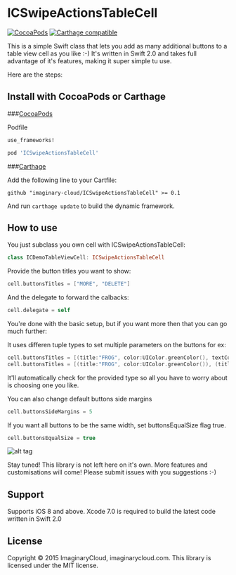 # ICSwipeActionsTableCell

[![CocoaPods](https://img.shields.io/cocoapods/v/ICSwipeActionsTableCell.svg)](https://github.com/imaginary-cloud/ICSwipeActionsTableCell) [![Carthage compatible](https://img.shields.io/badge/Carthage-compatible-4BC51D.svg?style=flat)](https://github.com/Carthage/Carthage)

This is a simple Swift class that lets you add as many additional buttons to a table view cell as you like :-)
It's written in Swift 2.0 and takes full advantage of it's features, making it super simple tu use.

Here are the steps:

## Install with CocoaPods or Carthage

###[CocoaPods](http://cocoapods.org) 

Podfile

```ruby
use_frameworks!

pod 'ICSwipeActionsTableCell'
```

###[Carthage](https://github.com/Carthage/Carthage) 

Add the following line to your Cartfile:

```
github "imaginary-cloud/ICSwipeActionsTableCell" >= 0.1
```
And run `carthage update` to build the dynamic framework.

## How to use
You just subclass you own cell with ICSwipeActionsTableCell:

```swift
class ICDemoTableViewCell: ICSwipeActionsTableCell
```

Provide the button titles you want to show:
```swift
cell.buttonsTitles = ["MORE", "DELETE"] 
```

And the delegate to forward the calbacks:
```swift
cell.delegate = self
```

You're done with the basic setup, but if you want more then that you can go much further:

It uses differen tuple types to set multiple parameters on the buttons for ex:
```swift
cell.buttonsTitles = [(title:"FROG", color:UIColor.greenColor(), textColor:UIColor.whiteColor())] 
cell.buttonsTitles = [(title:"FROG", color:UIColor.greenColor()), (title:"LION", color:UIColor.yellowColor())] 
```
It'll automatically check for the provided type so all you have to worry about is choosing one you like.

You can also change default buttons side margins
```swift
cell.buttonsSideMargins = 5
```

If you want all buttons to be the same width, set buttonsEqualSize flag true.
```swift
cell.buttonsEqualSize = true
```
![alt tag](http://i.imgur.com/LpO7FQu.png)

Stay tuned! This library is not left here on it's own. More features and customisations will come! Please submit issues with you suggestions :-)

## Support

Supports iOS 8 and above. Xcode 7.0 is required to build the latest code written in Swift 2.0

## License

Copyright © 2015 ImaginaryCloud, imaginarycloud.com. This library is licensed under the MIT license.
